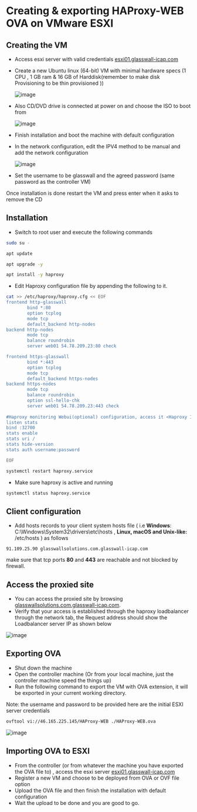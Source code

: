 # Creating & exporting HAProxy-WEB OVA on VMware ESXI



## Creating the VM

* Access esxi server with valid credentials   [esxi01.glasswall-icap.com](http://esxi01.glasswall-icap.com) 

* Create a new Ubuntu linux (64-bit) VM with minimal hardware specs (1 CPU , 1 GB ram & 16 GB of Harddisk(remember to make disk Provisioning to be thin provisioned  )) 

  ![image](https://user-images.githubusercontent.com/58347752/100459771-b0a60a80-30ce-11eb-959e-018d88a8cf2b.png)

* Also CD/DVD drive is connected at power on and choose the ISO to boot from

  ![image](https://user-images.githubusercontent.com/58347752/100460151-66715900-30cf-11eb-914e-2f802acb5052.png)

* Finish installation and boot the machine with default configuration

* In the network configuration, edit the IPV4 method to be manual and add the network configuration 

  ![image](https://user-images.githubusercontent.com/58347752/100460549-0a5b0480-30d0-11eb-89cb-5cabfeebbefd.png)

* Set the username to be glasswall and the agreed password (same password as the controller VM)

Once installation is done restart the VM and press enter when it asks to remove the CD



## Installation

* Switch to root user and execute the following commands 

```bash
sudo su -
```

```bash
apt update
```

```bash
apt upgrade -y
```

```bash
apt install -y haproxy
```

* Edit Haproxy configuration file by appending the following to it.

```bash
cat >> /etc/haproxy/haproxy.cfg << EOF
frontend http-glasswall
        bind *:80
        option tcplog
        mode tcp
        default_backend http-nodes        
backend http-nodes
        mode tcp
        balance roundrobin
        server web01 54.78.209.23:80 check

frontend https-glasswall
        bind *:443
        option tcplog
        mode tcp
        default_backend https-nodes       
backend https-nodes
        mode tcp
        balance roundrobin
        option ssl-hello-chk
        server web01 54.78.209.23:443 check
          
#Haproxy monitoring Webui(optional) configuration, access it <Haproxy IP>:32700
listen stats
bind :32700
stats enable
stats uri /
stats hide-version
stats auth username:password

EOF

```

```bash
systemctl restart haproxy.service
```

* Make sure haproxy is active and running

```bash
systemctl status haproxy.service
```



## Client configuration 

* Add hosts records to your client system hosts file ( i.e **Windows**: C:\Windows\System32\drivers\etc\hosts , **Linux, macOS and  Unix-like:** /etc/hosts ) as follows

```
91.109.25.90 glasswallsolutions.com.glasswall-icap.com
```

make sure that tcp ports **80** and **443** are reachable and not blocked by firewall.

## Access the proxied site

* You can access the proxied site by browsing [glasswallsolutions.com.glasswall-icap.com](https://glasswallsolutions.com.glasswall-icap.com).
* Verify that your access is established through the haproxy loadbalancer through the network tab, the Request address should show the Loadbalancer server IP as shown below

![image](https://user-images.githubusercontent.com/58347752/100607205-4500af00-3313-11eb-8f14-b075e74108a7.png)

## Exporting OVA

* Shut down the machine 
* Open the controller machine (Or from your local machine, just the controller machine speed the things up)
* Run the following command to export the VM with OVA extension, it will be exported in your current working directory.

Note: the username and password to be provided here are the initial ESXI server credentials  

```bash
ovftool vi://46.165.225.145/HAProxy-WEB ./HAProxy-WEB.ova
```

![image](https://user-images.githubusercontent.com/58347752/100608447-15eb3d00-3315-11eb-90b9-788e0d59a0e6.png)

## Importing OVA to ESXI

* From the controller (or from whatever the machine you have exported the OVA file to) , access the esxi server [esxi01.glasswall-icap.com](http://esxi01.glasswall-icap.com) 
*  Register a new VM and choose to be deployed from OVA or OVF file option
* Upload the OVA file and then finish the installation with default configuration
* Wait the upload to be done and you are good to go.